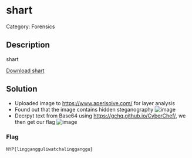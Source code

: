# shart

Category: Forensics

## Description
shart

[Download shart](https://github.com/Diablo2912/CTF-Writeups/blob/main/NYP%20InfoSec%20June%20CTF%202025/.files/shart-bear.png)


## Solution

- Uploaded image to https://www.aperisolve.com/ for layer analysis 
- Found out that the image contains hidden steganography
  ![image](https://github.com/user-attachments/assets/0f38353a-41eb-4847-9701-3dcca20f8479)
- Decrpyt text from Base64 using https://gchq.github.io/CyberChef/, we then get our flag
![image](https://github.com/user-attachments/assets/1625b37d-1e9e-4362-8737-afd160054ea1)

### Flag
    NYP{linggangguliwatchalingganggu}

